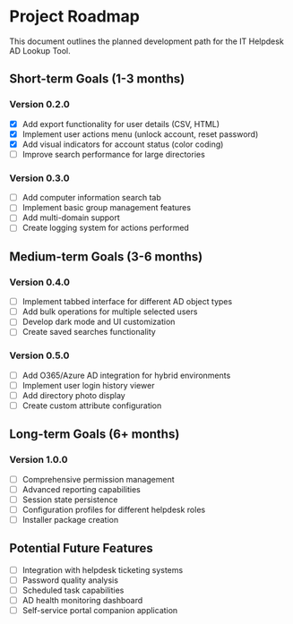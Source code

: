 # Project Roadmap

This document outlines the planned development path for the IT Helpdesk AD Lookup Tool.

## Short-term Goals (1-3 months)

### Version 0.2.0
- [x] Add export functionality for user details (CSV, HTML)
- [x] Implement user actions menu (unlock account, reset password)
- [x] Add visual indicators for account status (color coding)
- [ ] Improve search performance for large directories

### Version 0.3.0
- [ ] Add computer information search tab
- [ ] Implement basic group management features
- [ ] Add multi-domain support
- [ ] Create logging system for actions performed

## Medium-term Goals (3-6 months)

### Version 0.4.0
- [ ] Implement tabbed interface for different AD object types
- [ ] Add bulk operations for multiple selected users
- [ ] Develop dark mode and UI customization
- [ ] Create saved searches functionality

### Version 0.5.0
- [ ] Add O365/Azure AD integration for hybrid environments
- [ ] Implement user login history viewer
- [ ] Add directory photo display
- [ ] Create custom attribute configuration

## Long-term Goals (6+ months)

### Version 1.0.0
- [ ] Comprehensive permission management
- [ ] Advanced reporting capabilities
- [ ] Session state persistence
- [ ] Configuration profiles for different helpdesk roles
- [ ] Installer package creation

## Potential Future Features

- [ ] Integration with helpdesk ticketing systems
- [ ] Password quality analysis
- [ ] Scheduled task capabilities
- [ ] AD health monitoring dashboard
- [ ] Self-service portal companion application